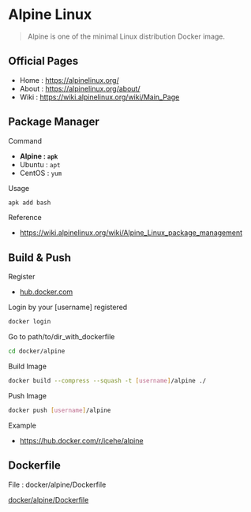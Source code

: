 # Alpine Linux

> Alpine is one of the minimal Linux distribution Docker image.

## Official Pages

- Home : https://alpinelinux.org/
- About : https://alpinelinux.org/about/
- Wiki : https://wiki.alpinelinux.org/wiki/Main_Page

## Package Manager

Command

- **Alpine : `apk`**
- Ubuntu : `apt`
- CentOS : `yum`

Usage

```bash
apk add bash
```

Reference

- https://wiki.alpinelinux.org/wiki/Alpine_Linux_package_management

## Build & Push

Register

- [hub.docker.com](https://hub.docker.com)

Login by your [username] registered

```bash
docker login
```

Go to path/to/dir_with_dockerfile

```bash
cd docker/alpine
```

Build Image

```bash
docker build --compress --squash -t [username]/alpine ./
```

Push Image

```bash
docker push [username]/alpine
```

Example

- https://hub.docker.com/r/icehe/alpine

## Dockerfile

File : docker/alpine/Dockerfile

[docker/alpine/Dockerfile](Dockerfile ':include :type=code docker')
